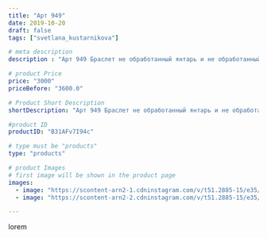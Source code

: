 ```yaml
---
title: "Арт 949"
date: 2019-10-20
draft: false
tags: ["svetlana_kustarnikova"]

# meta description
description : "Арт 949 Браслет не обработанный янтарь и не обработанный амазонит ПРОДАНО"

# product Price
price: "3000"
priceBefore: "3600.0"

# Product Short Description
shortDescription: "Арт 949 Браслет не обработанный янтарь и не обработанный амазонит ПРОДАНО"

#product ID
productID: "B31AFv7I94c"

# type must be "products"
type: "products"

# product Images
# first image will be shown in the product page
images:
  - image: "https://scontent-arn2-1.cdninstagram.com/v/t51.2885-15/e35/72650975_145659523357127_8949011387376238689_n.jpg?se=7&tp=1&_nc_ht=scontent-arn2-1.cdninstagram.com&_nc_cat=111&_nc_ohc=gozvC-nUlz8AX-Tfj0d&ccb=7-4&oh=7262ff91efae469988ec8d15f387fa86&oe=60821972&ig_cache_key=MjE1ODYzMTk4MjQ4MTg0NTk4NQ%3D%3D.2-ccb7-4"
  - image: "https://scontent-arn2-2.cdninstagram.com/v/t51.2885-15/e35/75443220_481913292519048_2930837438083818646_n.jpg?se=7&tp=1&_nc_ht=scontent-arn2-2.cdninstagram.com&_nc_cat=100&_nc_ohc=utviKeeBm-IAX8jEQXE&ccb=7-4&oh=1754adb184038bff70eef9c76018fd1e&oe=60830E33&ig_cache_key=MjE1ODYzMTk4MjQ5MDI5MTQwMA%3D%3D.2-ccb7-4"

---
```

lorem
